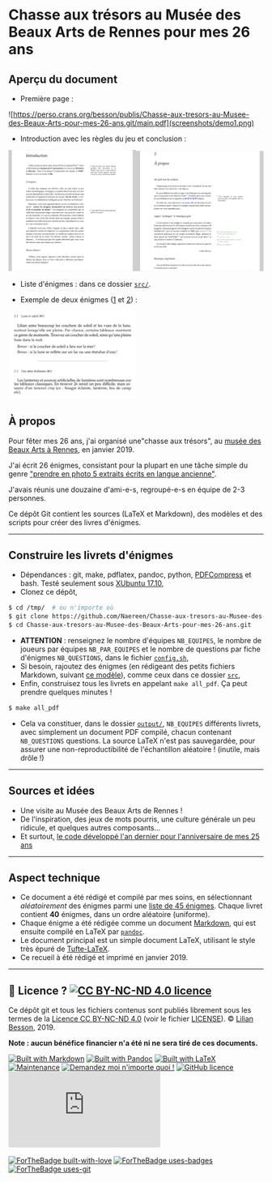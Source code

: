 # Chasse aux trésors au Musée des Beaux Arts de Rennes pour mes 26 ans

## Aperçu du document
- Première page :

![https://perso.crans.org/besson/publis/Chasse-aux-tresors-au-Musee-des-Beaux-Arts-pour-mes-26-ans.git/main.pdf](screenshots/demo1.png)

- Introduction avec les règles du jeu et conclusion :

<a href="https://perso.crans.org/besson/publis/Chasse-aux-tresors-au-Musee-des-Beaux-Arts-pour-mes-26-ans.git/main.pdf"><img width="50%" src="screenshots/demo2.png"></a><a href="https://perso.crans.org/besson/publis/Chasse-aux-tresors-au-Musee-des-Beaux-Arts-pour-mes-26-ans.git/main.pdf"><img width="50%" src="screenshots/demo3.png"></a>

- Liste d'énigmes : dans ce dossier [`src/`](src/).

- Exemple de deux énigmes ([1](srd/1.md) et [2](src/2.md)) :

<a href="https://perso.crans.org/besson/publis/Chasse-aux-tresors-au-Musee-des-Beaux-Arts-pour-mes-26-ans.git/main.pdf"><img width="50%" src="screenshots/demo4.png"></a>

## À propos

Pour fêter mes 26 ans, j'ai organisé une"chasse aux trésors", au [musée des Beaux Arts à Rennes](http://mba.rennes.fr/), en janvier 2019.

J'ai écrit 26 énigmes, consistant pour la plupart en une tâche simple du genre ["prendre en photo 5 extraits écrits en langue ancienne"](src/1.md).

J'avais réunis une douzaine d'ami-e-s, regroupé-e-s en équipe de 2-3 personnes.

Ce dépôt Git contient les sources (LaTeX et Markdown), des modèles et des scripts pour créer des livres d'énigmes.

---

## Construire les livrets d'énigmes

- Dépendances : git, make, pdflatex, pandoc, python, [PDFCompress](https://bitbucket.org/lbesson/bin/src/master/PDFCompress) et bash. Testé seulement sous [XUbuntu 17.10](https://xubuntu.org/getxubuntu/),
- Clonez ce dépôt,
```bash
$ cd /tmp/  # ou n'importe où
$ git clone https://github.com/Naereen/Chasse-aux-tresors-au-Musee-des-Beaux-Arts-pour-mes-26-ans.git
$ cd Chasse-aux-tresors-au-Musee-des-Beaux-Arts-pour-mes-26-ans.git
```
- **ATTENTION** : renseignez le nombre d'équipes `NB_EQUIPES`, le nombre de joueurs par équipes `NB_PAR_EQUIPES` et le nombre de questions par fiche d'énigmes `NB_QUESTIONS`, dans le fichier [`config.sh`](config.sh),
- Si besoin, rajoutez des énigmes (en rédigeant des petits fichiers Markdown, suivant [ce modèle](template.md)), comme ceux dans ce dossier [`src`](src/),
- Enfin, construisez tous les livrets en appelant `make all_pdf`. Ça peut prendre quelques minutes !
```bash
$ make all_pdf
```
- Cela va constituer, dans le dossier [`output/`](output/), `NB_EQUIPES` différents livrets, avec simplement un document PDF compilé, chacun contenant `NB_QUESTIONS` questions. La source LaTeX n'est pas sauvegardée, pour assurer une non-reproductibilité de l'échantillon aléatoire ! (inutile, mais drôle !)

----

## Sources et idées
- Une visite au Musée des Beaux Arts de Rennes !
- De l'inspiration, des jeux de mots pourris, une culture générale un peu ridicule, et quelques autres composants…
- Et surtout, [le code développé l'an dernier pour l'anniversaire de mes 25 ans](https://github.com/Naereen/Chasse-aux-tr-sors-au-Louvre-pour-mes-25-ans/)

----

## Aspect technique
- Ce document a été rédigé et compilé par mes soins, en sélectionnant *aléatoirement* des énigmes parmi une [liste de 45 énigmes](src/). Chaque livret contient **40** énigmes, dans un ordre aléatoire (uniforme).
- Chaque énigme a été rédigée comme un document [Markdown](https://daringfireball.net/projects/markdown/), qui est ensuite compilé en LaTeX par [`pandoc`](http://pandoc.org/).
- Le document principal est un simple document LaTeX, utilisant le style très épuré de [Tufte-LaTeX](https://github.com/Tufte-LaTeX/tufte-latex).
- Ce recueil à été rédigé et imprimé en janvier 2019.

----

## :scroll: Licence ? [![CC BY-NC-ND 4.0 licence](https://img.shields.io/github/license/Naereen/Chasse-aux-tresors-au-Musee-des-Beaux-Arts-pour-mes-26-ans.svg)](https://github.com/Naereen/Chasse-aux-tresors-au-Musee-des-Beaux-Arts-pour-mes-26-ans/blob/master/LICENSE)
Ce dépôt git et tous les fichiers contenus sont publiés librement sous les termes de la [Licence CC BY-NC-ND 4.0](http://creativecommons.org/licenses/by-nc-nd/4.0/) (voir le fichier [LICENSE](LICENSE)).
© [Lilian Besson](https://GitHub.com/Naereen), 2019.

**Note : aucun bénéfice financier n'a été ni ne sera tiré de ces documents.**

[![Built with Markdown](https://img.shields.io/badge/Construit%20avec-Markdown-1abc9c.svg)](http://commonmark.org)
[![Built with Pandoc](https://img.shields.io/badge/Construit%20avec-Pandoc-1abc9c.svg)](https://pandoc.org)
[![Built with LaTeX](https://img.shields.io/badge/Construit%20avec-LaTeX-1abc9c.svg)](https://www.latex-project.org/)
[![Maintenance](https://img.shields.io/badge/Maintained%3F-yes-green.svg)](https://GitHub.com/Naereen/Chasse-aux-tresors-au-Musee-des-Beaux-Arts-pour-mes-26-ans/graphs/commit-activity)
[![Demandez moi n'importe quoi !](https://img.shields.io/badge/Demandez%20moi-n'%20importe%20quoi-1abc9c.svg)](https://GitHub.com/Naereen/ama.fr)
[![GitHub licence](https://img.shields.io/github/license/Naereen/Chasse-aux-tresors-au-Musee-des-Beaux-Arts-pour-mes-26-ans.svg)](https://github.com/Naereen/Chasse-aux-tresors-au-Musee-des-Beaux-Arts-pour-mes-26-ans/blob/master/LICENSE)
[![Analytics](https://ga-beacon.appspot.com/UA-38514290-17/github.com/Naereen/Chasse-aux-tresors-au-Musee-des-Beaux-Arts-pour-mes-26-ans/README.md?pixel)](https://GitHub.com/Naereen/Chasse-aux-tresors-au-Musee-des-Beaux-Arts-pour-mes-26-ans/)

[![ForTheBadge built-with-love](http://ForTheBadge.com/images/badges/built-with-love.svg)](https://GitHub.com/Naereen/)
[![ForTheBadge uses-badges](http://ForTheBadge.com/images/badges/uses-badges.svg)](http://ForTheBadge.com)
[![ForTheBadge uses-git](http://ForTheBadge.com/images/badges/uses-git.svg)](https://GitHub.com/)


